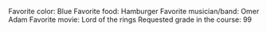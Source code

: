 Favorite color: Blue
Favorite food: Hamburger 
Favorite musician/band: Omer Adam
Favorite movie: Lord of the rings
Requested grade in the course: 99

